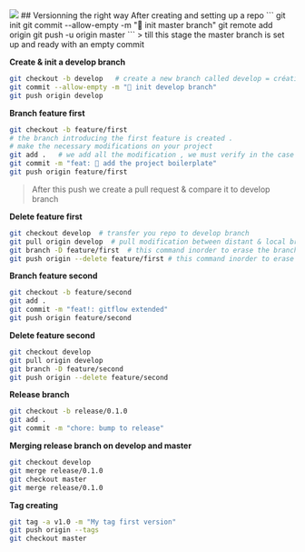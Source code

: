 <img src="https://readme-typing-svg.herokuapp.com/?font=Righteous&size=35&center=true&vCenter=true&width=500&height=70&duration=4000&lines=Made+By;+Ayoub+KHOUADRI;" />
## Versionning the right way
After creating and setting up a repo 
```
git init 
git commit --allow-empty -m "🎉 init master branch"
git remote add origin <link to gihtub new repo>
git push -u origin master
```
> till this stage the master branch is set up and ready with an empty commit

__Create & init a develop branch__
```bash
git checkout -b develop   # create a new branch called develop = création d'une branche intitulé develop
git commit --allow-empty -m "🎉 init develop branch"
git push origin develop
```
__Branch feature first__
```bash
git checkout -b feature/first
# the branch introducing the first feature is created .
# make the necessary modifications on your project
git add .   # we add all the modification , we must verify in the case of a project the .gitignore file is created .
git commit -m "feat: 🚧 add the project boilerplate" 
git push origin feature/first
```
> After this push we create a pull request & compare it to develop branch

__Delete feature first__
```bash
git checkout develop  # transfer you repo to develop branch
git pull origin develop  # pull modification between distant & local branch
git branch -D feature/first  # this command inorder to erase the branch feature/first locally.
git push origin --delete feature/first # this command inorder to erase the branch feature/first on gihtub distant repo.
```
__Branch feature second__
```bash
git checkout -b feature/second
git add .
git commit -m "feat!: gitflow extended"
git push origin feature/second
```
__Delete feature second__
```bash
git checkout develop
git pull origin develop
git branch -D feature/second
git push origin --delete feature/second
```
__Release branch__
```bash
git checkout -b release/0.1.0
git add .
git commit -m "chore: bump to release"
```
__Merging release branch on develop and master__
```bash
git checkout develop
git merge release/0.1.0
git checkout master
git merge release/0.1.0
```
__Tag creating__
```bash
git tag -a v1.0 -m "My tag first version"
git push origin --tags
git checkout master
```
